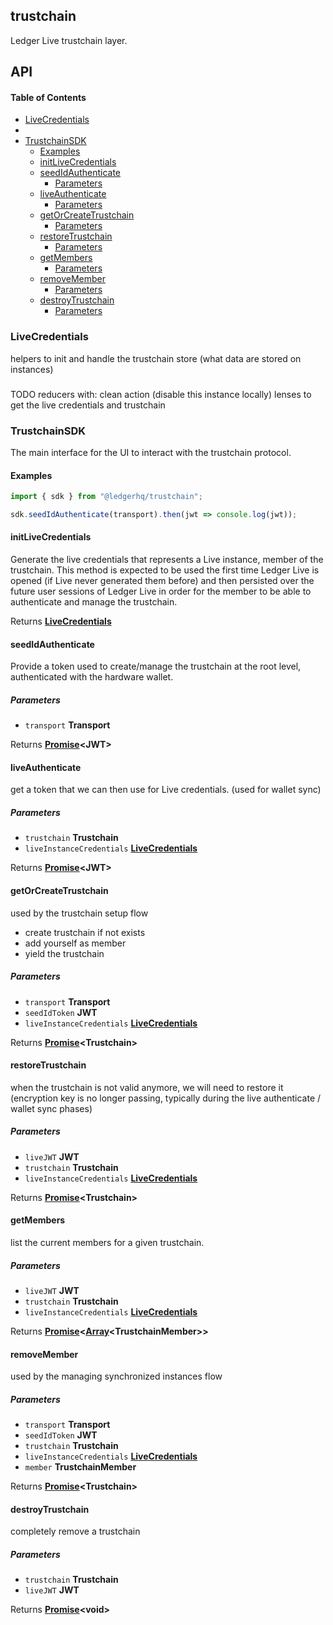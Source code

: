 ## trustchain

Ledger Live trustchain layer.

## API

<!-- Generated by documentation.js. Update this documentation by updating the source code. -->

#### Table of Contents

*   [LiveCredentials](#livecredentials)
*   [](#)
*   [TrustchainSDK](#trustchainsdk)
    *   [Examples](#examples)
    *   [initLiveCredentials](#initlivecredentials)
    *   [seedIdAuthenticate](#seedidauthenticate)
        *   [Parameters](#parameters)
    *   [liveAuthenticate](#liveauthenticate)
        *   [Parameters](#parameters-1)
    *   [getOrCreateTrustchain](#getorcreatetrustchain)
        *   [Parameters](#parameters-2)
    *   [restoreTrustchain](#restoretrustchain)
        *   [Parameters](#parameters-3)
    *   [getMembers](#getmembers)
        *   [Parameters](#parameters-4)
    *   [removeMember](#removemember)
        *   [Parameters](#parameters-5)
    *   [destroyTrustchain](#destroytrustchain)
        *   [Parameters](#parameters-6)

### LiveCredentials

helpers to init and handle the trustchain store (what data are stored on instances)

###

TODO reducers with:
clean action (disable this instance locally)
lenses to get the live credentials and trustchain

### TrustchainSDK

The main interface for the UI to interact with the trustchain protocol.

#### Examples

```javascript
import { sdk } from "@ledgerhq/trustchain";

sdk.seedIdAuthenticate(transport).then(jwt => console.log(jwt));
```

#### initLiveCredentials

Generate the live credentials that represents a Live instance, member of the trustchain.
This method is expected to be used the first time Ledger Live is opened (if Live never generated them before) and then persisted over the future user sessions of Ledger Live in order for the member to be able to authenticate and manage the trustchain.

Returns **[LiveCredentials](#livecredentials)**&#x20;

#### seedIdAuthenticate

Provide a token used to create/manage the trustchain at the root level, authenticated with the hardware wallet.

##### Parameters

*   `transport` **Transport**&#x20;

Returns **[Promise](https://developer.mozilla.org/docs/Web/JavaScript/Reference/Global_Objects/Promise)\<JWT>**&#x20;

#### liveAuthenticate

get a token that we can then use for Live credentials. (used for wallet sync)

##### Parameters

*   `trustchain` **Trustchain**&#x20;
*   `liveInstanceCredentials` **[LiveCredentials](#livecredentials)**&#x20;

Returns **[Promise](https://developer.mozilla.org/docs/Web/JavaScript/Reference/Global_Objects/Promise)\<JWT>**&#x20;

#### getOrCreateTrustchain

used by the trustchain setup flow

*   create trustchain if not exists
*   add yourself as member
*   yield the trustchain

##### Parameters

*   `transport` **Transport**&#x20;
*   `seedIdToken` **JWT**&#x20;
*   `liveInstanceCredentials` **[LiveCredentials](#livecredentials)**&#x20;

Returns **[Promise](https://developer.mozilla.org/docs/Web/JavaScript/Reference/Global_Objects/Promise)\<Trustchain>**&#x20;

#### restoreTrustchain

when the trustchain is not valid anymore, we will need to restore it (encryption key is no longer passing, typically during the live authenticate / wallet sync phases)

##### Parameters

*   `liveJWT` **JWT**&#x20;
*   `trustchain` **Trustchain**&#x20;
*   `liveInstanceCredentials` **[LiveCredentials](#livecredentials)**&#x20;

Returns **[Promise](https://developer.mozilla.org/docs/Web/JavaScript/Reference/Global_Objects/Promise)\<Trustchain>**&#x20;

#### getMembers

list the current members for a given trustchain.

##### Parameters

*   `liveJWT` **JWT**&#x20;
*   `trustchain` **Trustchain**&#x20;
*   `liveInstanceCredentials` **[LiveCredentials](#livecredentials)**&#x20;

Returns **[Promise](https://developer.mozilla.org/docs/Web/JavaScript/Reference/Global_Objects/Promise)<[Array](https://developer.mozilla.org/docs/Web/JavaScript/Reference/Global_Objects/Array)\<TrustchainMember>>**&#x20;

#### removeMember

used by the managing synchronized instances flow

##### Parameters

*   `transport` **Transport**&#x20;
*   `seedIdToken` **JWT**&#x20;
*   `trustchain` **Trustchain**&#x20;
*   `liveInstanceCredentials` **[LiveCredentials](#livecredentials)**&#x20;
*   `member` **TrustchainMember**&#x20;

Returns **[Promise](https://developer.mozilla.org/docs/Web/JavaScript/Reference/Global_Objects/Promise)\<Trustchain>**&#x20;

#### destroyTrustchain

completely remove a trustchain

##### Parameters

*   `trustchain` **Trustchain**&#x20;
*   `liveJWT` **JWT**&#x20;

Returns **[Promise](https://developer.mozilla.org/docs/Web/JavaScript/Reference/Global_Objects/Promise)\<void>**&#x20;
